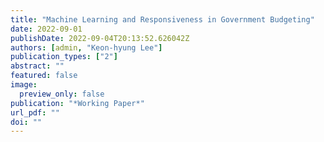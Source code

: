 ```yaml
---
title: "Machine Learning and Responsiveness in Government Budgeting"
date: 2022-09-01
publishDate: 2022-09-04T20:13:52.626042Z
authors: [admin, "Keon-hyung Lee"]
publication_types: ["2"]
abstract: ""
featured: false
image:
  preview_only: false
publication: "*Working Paper*"
url_pdf: ""
doi: ""
---
```

